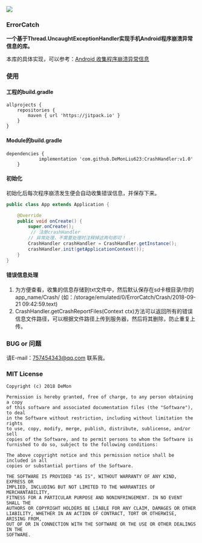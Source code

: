 
[![](https://jitpack.io/v/DeMonLiu623/CrashHandler.svg)](https://jitpack.io/#DeMonLiu623/CrashHandler)

### ErrorCatch
**一个基于Thread.UncaughtExceptionHandler实现手机Android程序崩溃异常信息的库。**

本库的具体实现，可以参考：[Android 收集程序崩溃异常信息](ttps://blog.csdn.net/DeMonliuhui/article/details/82798484)

 
### 使用

#### 工程的build.gradle

```
allprojects {
    repositories {
        maven { url 'https://jitpack.io' }
    }
}
```

#### Module的build.gradle

```
dependencies {
	        implementation 'com.github.DeMonLiu623:CrashHandler:v1.0'
	}
```

#### 初始化
初始化后每次程序崩溃发生便会自动收集错误信息，并保存下来。

```java
public class App extends Application {

    @Override
    public void onCreate() {
        super.onCreate();
         // 注册crashHandler
        // 异常处理，不需要处理时注释掉这两句即可！
        CrashHandler crashHandler = CrashHandler.getInstance();
        crashHandler.init(getApplicationContext());
    }
}
```
#### 错误信息处理
1. 为方便查看，收集的信息存储到txt文件中，然后默认保存在sd卡根目录/你的app_name/Crash/ (如：/storage/emulated/0/ErrorCatch/Crash/2018-09-21 09:42:59.text)
2. CrashHandler.getCrashReportFiles(Context ctx)方法可以返回所有的错误信息文件路径，可以根据文件路径上传到服务器，然后将其删除，防止重复上传。

### BUG or 问题
请E-mail：757454343@qq.com 联系我。

### MIT License

```
Copyright (c) 2018 DeMon

Permission is hereby granted, free of charge, to any person obtaining a copy
of this software and associated documentation files (the "Software"), to deal
in the Software without restriction, including without limitation the rights
to use, copy, modify, merge, publish, distribute, sublicense, and/or sell
copies of the Software, and to permit persons to whom the Software is
furnished to do so, subject to the following conditions:

The above copyright notice and this permission notice shall be included in all
copies or substantial portions of the Software.

THE SOFTWARE IS PROVIDED "AS IS", WITHOUT WARRANTY OF ANY KIND, EXPRESS OR
IMPLIED, INCLUDING BUT NOT LIMITED TO THE WARRANTIES OF MERCHANTABILITY,
FITNESS FOR A PARTICULAR PURPOSE AND NONINFRINGEMENT. IN NO EVENT SHALL THE
AUTHORS OR COPYRIGHT HOLDERS BE LIABLE FOR ANY CLAIM, DAMAGES OR OTHER
LIABILITY, WHETHER IN AN ACTION OF CONTRACT, TORT OR OTHERWISE, ARISING FROM,
OUT OF OR IN CONNECTION WITH THE SOFTWARE OR THE USE OR OTHER DEALINGS IN THE
SOFTWARE.
```